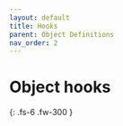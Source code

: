 ```yaml
---
layout: default
title: Hooks
parent: Object Definitions
nav_order: 2
---
```


# Object hooks

{: .fs-6 .fw-300 }

